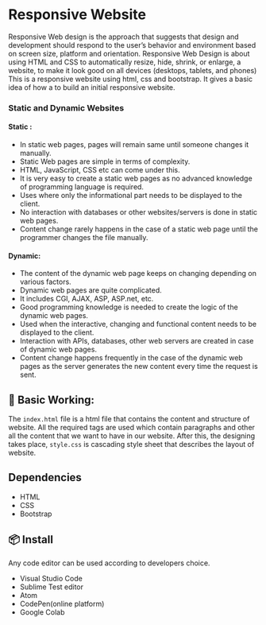 # Responsive Website  

Responsive Web design is the approach that suggests that design and development should respond to the user’s behavior and environment based on screen size, platform and orientation.
Responsive Web Design is about using HTML and CSS to automatically resize, hide, shrink, or enlarge, a website, to make it look good on all devices (desktops, tablets, and phones)
This is a responsive website using html, css and bootstrap. It gives a basic idea of how a to build an initial responsive website.

### Static and Dynamic Websites

#### Static :  

- In static web pages, pages will remain same until someone changes it manually.   
- Static Web pages are simple in terms of complexity.  
- HTML, JavaScript, CSS etc can come under this.  
- It is very easy to create a static web pages as no advanced knowledge of programming language is required.  
- Uses where only the informational part needs to be displayed to the client.  
- No interaction with databases or other websites/servers is done in static web pages.  
- Content change rarely happens in the case of a static web page until the programmer changes the file manually.  

#### Dynamic:   

- The content of the dynamic web page keeps on changing depending on various factors.
- Dynamic web pages are quite complicated.
- It includes CGI, AJAX, ASP, ASP.net, etc.
- Good programming knowledge is needed to create the logic of the dynamic web pages.
- Used when the interactive, changing and functional content needs to be displayed to the client.
- Interaction with APIs, databases, other web servers are created in case of dynamic web pages.
- Content change happens frequently in the case of the dynamic web pages as the server generates the new content every time the request is sent.

## 🔨 Basic Working:  

The ```index.html``` file is a html file that contains the content and structure of website. All the required tags are used which contain paragraphs and other all the content that we want to have in our website. After this, the designing  takes place, ```style.css``` is cascading style sheet that describes the layout of website. 

## Dependencies

- HTML
- CSS
- Bootstrap

## 📦 Install  

Any code editor can be used according to developers choice.
- Visual Studio Code
- Sublime Test editor
- Atom
- CodePen(online platform)
- Google Colab
